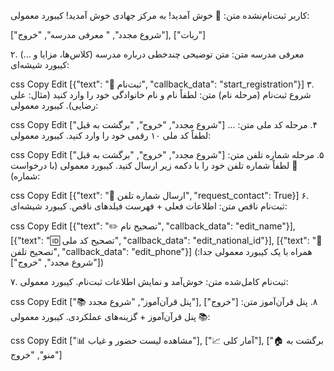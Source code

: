 کاربر ثبت‌نام‌نشده
متن:
🌟 خوش آمدید! به مرکز جهادی خوش آمدید!
کیبورد معمولی:


["شروع مجدد", " معرفی مدرسه", "خروج"],
["ربات"]

۲. معرفی مدرسه
متن:
متن توضیحی چندخطی درباره مدرسه (کلاس‌ها، مزایا و ...)
کیبورد شیشه‌ای:

css
Copy
Edit
[{"text": "📝 ثبت‌نام", "callback_data": "start_registration"}]
۳. شروع ثبت‌نام (مرحله نام)
متن:
لطفاً نام و نام خانوادگی خود را وارد کنید (مثال: علی رضایی).
کیبورد معمولی:

css
Copy
Edit
["شروع مجدد", "خروج", "برگشت به قبل"]
۴. مرحله کد ملی
متن:
... لطفاً کد ملی ۱۰ رقمی خود را وارد کنید.
کیبورد معمولی:

css
Copy
Edit
["شروع مجدد", "خروج", "برگشت به قبل"]
۵. مرحله شماره تلفن
متن:
📱 لطفاً شماره تلفن خود را با دکمه زیر ارسال کنید.
کیبورد معمولی (با درخواست شماره):

css
Copy
Edit
[{"text": "📱 ارسال شماره تلفن", "request_contact": True}]
۶. ثبت‌نام ناقص
متن:
اطلاعات فعلی + فهرست فیلدهای ناقص.
کیبورد شیشه‌ای:

css
Copy
Edit
[{"text": "✏️ تصحیح نام", "callback_data": "edit_name"}],
[{"text": "🆔 تصحیح کد ملی", "callback_data": "edit_national_id"}],
[{"text": "📱 تصحیح تلفن", "callback_data": "edit_phone"}]
(همراه با یک کیبورد معمولی جدا: ["شروع مجدد", "خروج"])

۷. ثبت‌نام کامل‌شده
متن:
خوش‌آمد و نمایش اطلاعات ثبت‌نام.
کیبورد معمولی:

css
Copy
Edit
["📚 پنل قرآن‌آموز", "شروع مجدد"],
["خروج"]
۸. پنل قرآن‌آموز
متن:
📚 پنل قرآن‌آموز + گزینه‌های عملکردی.
کیبورد معمولی:

css
Copy
Edit
["📊 مشاهده لیست حضور و غیاب"],
["📈 آمار کلی"],
["🏠 برگشت به منو", "خروج"]